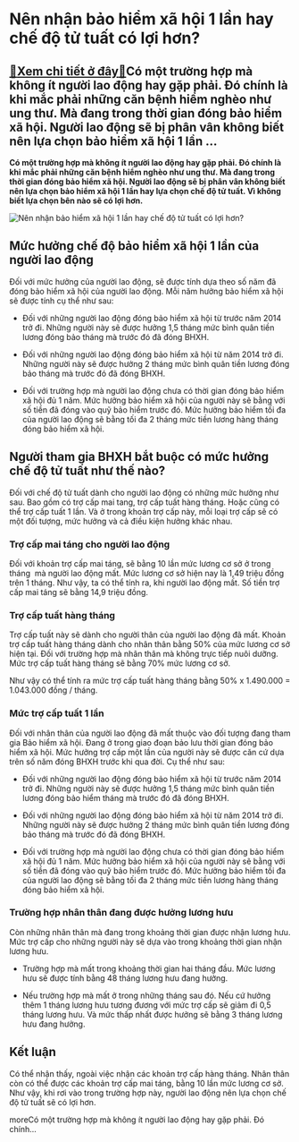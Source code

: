 Nên nhận bảo hiểm xã hội 1 lần hay chế độ tử tuất có lợi hơn?
=============================================================

[:gift:Xem chi tiết ở đây:gift:](https://hddtvn.com/nen-nhan-bao-hiem-xa-hoi-1-lan-hay-che-do-tu-tuat-co-loi-hon/)Có một trường hợp mà không ít người lao động hay gặp phải. Đó chính là khi mắc phải những căn bệnh hiểm nghèo như ung thư. Mà đang trong thời gian đóng bảo hiểm xã hội. Người lao động sẽ bị phân vân không biết nên lựa chọn bảo hiểm xã hội 1 lần …
------------------------------------------------------------------------------------------------------------------------------------------------------------------------------------------------------------------------------------------------------

**Có một trường hợp mà không ít người lao động hay gặp phải. Đó chính là khi mắc phải những căn bệnh hiểm nghèo như ung thư. Mà đang trong thời gian đóng bảo hiểm xã hội. Người lao động sẽ bị phân vân không biết nên lựa chọn bảo hiểm xã hội 1 lần hay lựa chọn chế độ tử tuất. Vì không biết lựa chọn bên nào sẽ có lợi hơn.**


![Nên nhận bảo hiểm xã hội 1 lần hay chế độ tử tuất có lợi hơn?](https://hddtvn.com/wp-content/uploads/2021/01/senior-couple-hugging-home_1098-1297.jpg)


Mức hưởng chế độ bảo hiểm xã hội 1 lần của người lao động
---------------------------------------------------------


Đối với mức hưởng của người lao động, sẽ được tính dựa theo số năm đã đóng bảo hiểm xã hội của người lao động. Mỗi năm hưởng bảo hiểm xã hội sẽ được tính cụ thể như sau:




* Đối với những người lao động đóng bảo hiểm xã hội từ trước năm 2014 trở đi. Những người này sẽ được hưởng 1,5 tháng mức bình quân tiền lương đóng bảo tháng mà trước đó đã đóng BHXH.

* Đối với những người lao động đóng bảo hiểm xã hội từ năm 2014 trở đi. Những người này sẽ được hưởng 2 tháng mức bình quân tiền lương đóng bảo tháng mà trước đó đã đóng BHXH.

* Đối với trường hợp mà người lao động chưa có thời gian đóng bảo hiểm xã hội đủ 1 năm. Mức hưởng bảo hiểm xã hội của người này sẽ bằng với số tiền đã đóng vào quỹ bảo hiểm trước đó. Mức hưởng bảo hiểm tối đa của người lao động sẽ bằng tối đa 2 tháng mức tiền lương hàng tháng đóng bảo hiểm xã hội.



Người tham gia BHXH bắt buộc có mức hưởng chế độ tử tuất như thế nào?
---------------------------------------------------------------------


Đối với chế độ tử tuất dành cho người lao động có những mức hưởng như sau. Bao gồm có trợ cấp mai tang, trợ cấp tuất hàng tháng. Hoặc cũng có thể trợ cấp tuất 1 lần. Và ở trong khoản trợ cấp này, mỗi loại trợ cấp sẽ có một đối tượng, mức hưởng và cả điều kiện hưởng khác nhau.


### Trợ cấp mai táng cho người lao động


Đối với khoản trợ cấp mai táng, sẽ bằng 10 lần mức lương cơ sở ở trong tháng  mà người lao động mất. Mức lương cơ sở hiện nay là 1,49 triệu đồng trên 1 tháng. Như vậy, ta có thể tính ra, khi người lao động mất. Số tiền trợ cấp mai táng sẽ bằng 14,9 triệu đồng.


### Trợ cấp tuất hàng tháng


Trợ cấp tuất này sẽ dành cho người thân của người lao động đã mất. Khoản trợ cấp tuất hàng tháng dành cho nhân thân bằng 50% của mức lương cơ sở hiện tại. Đối với trường hợp mà nhân thân mà không trực tiếp nuôi dưỡng. Mức trợ cấp tuất hàng tháng sẽ bằng 70% mức lương cơ sở.


Như vậy có thể tính ra mức trợ cấp tuất hàng tháng bằng 50% x 1.490.000 = 1.043.000 đồng / tháng.


### Mức trợ cấp tuất 1 lần


Đối với nhân thân của người lao động đã mất thuộc vào đối tượng đang tham gia Bảo hiểm xã hội. Đang ở trong giao đoạn bảo lưu thời gian đóng bảo hiểm xã hội. Mức hưởng trợ cấp một lần của người này sẽ được căn cứ dựa trên số năm đóng BHXH trước khi qua đời. Cụ thể như sau:




* Đối với những người lao động đóng bảo hiểm xã hội từ trước năm 2014 trở đi. Những người này sẽ được hưởng 1,5 tháng mức bình quân tiền lương đóng bảo hiểm tháng mà trước đó đã đóng BHXH.

* Đối với những người lao động đóng bảo hiểm xã hội từ năm 2014 trở đi. Những người này sẽ được hưởng 2 tháng mức bình quân tiền lương đóng bảo tháng mà trước đó đã đóng BHXH.

* Đối với trường hợp mà người lao động chưa có thời gian đóng bảo hiểm xã hội đủ 1 năm. Mức hưởng bảo hiểm xã hội của người này sẽ bằng với số tiền đã đóng vào quỹ bảo hiểm trước đó. Mức hưởng bảo hiểm tối đa của người lao động sẽ bằng tối đa 2 tháng mức tiền lương hàng tháng đóng bảo hiểm xã hội.



### Trường hợp nhân thân đang được hưởng lương hưu


Còn những nhân thân mà đang trong khoảng thời gian được nhận lương hưu. Mức trợ cấp cho những người này sẽ dựa vào trong khoảng thời gian nhận lương hưu.




* Trường hợp mà mất trong khoảng thời gian hai tháng đầu. Mức lương hưu sẽ được tính bằng 48 tháng lương hưu đang hưởng.

* Nếu trường hợp mà mất ở trong những tháng sau đó. Nếu cứ hưởng thêm 1 tháng lương hưu tương đương với mức trợ cấp sẽ giảm đi 0,5 tháng lương hưu. Và mức thấp nhất được hưởng sẽ bằng 3 tháng lương hưu đang hưởng.



Kết luận
--------


Có thể nhận thấy, ngoài việc nhận các khoản trợ cấp hàng tháng. Nhân thân còn có thể được các khoản trợ cấp mai táng, bằng 10 lần mức lương cơ sở. Như vậy, khi rơi vào trong trường hợp này, người lao động nên lựa chọn chế độ tử tuất sẽ có lợi hơn.


moreCó một trường hợp mà không ít người lao động hay gặp phải. Đó chính…

